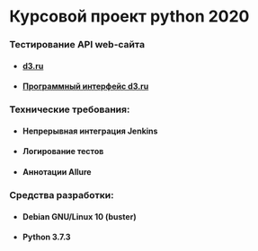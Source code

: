 # Курсовой проект python 2020
### Тестирование API web-сайта
* #### [d3.ru](https://d3.ru/)
* #### [Программный интерфейс d3.ru](https://d3.ru/api/docs/)
### Технические требования:
* #### Непрерывная интеграция Jenkins
* #### Логирование тестов
* #### Аннотации Allure
### Средства разработки:
* #### Debian GNU/Linux 10 (buster)
* #### Python 3.7.3